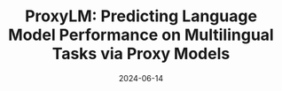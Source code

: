 ---
title: "ProxyLM: Predicting Language Model Performance on Multilingual Tasks via Proxy Models"
collection: publications
category: conferences
date: 2024-06-14
authors: David Anugraha, Genta Indra Winata, Chenyue Li, Patrick Amadeus Irawan, En-Shiun Annie Lee
venue: arXiv preprint arXiv:2406.09334 (to appear in NAACL Findings 2025)
paperurl: 'https://arxiv.org/pdf/2406.09334v1'
codeurl: 'https://github.com/davidanugraha/proxylm'
citation: # 'Your Name, You. (2024). &quot;Paper Title Number 3.&quot; <i>GitHub Journal of Bugs</i>. 1(3).'
---